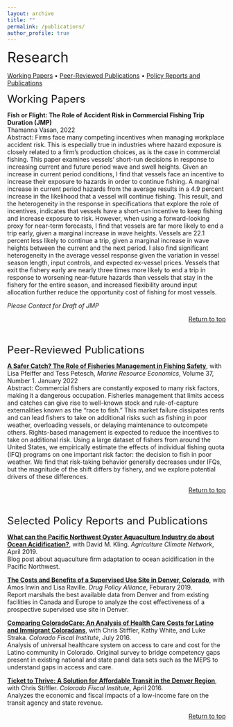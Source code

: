 ```yaml
---
layout: archive
title: ""
permalink: /publications/
author_profile: true
---
```

<div id="top"></div>
<font size="6">Research</font>

[Working Papers](#workingpapers) • [Peer-Reviewed Publications](#pubs) • [Policy Reports and Publications](#policy)

<div id="workingpapers"></div>

<font size="5">Working Papers</font> 


**Fish or Flight: The Role of Accident Risk in Commercial Fishing Trip Duration (JMP)** <br>
Thamanna Vasan, 2022 <br>
Abstract: Firms face many competing incentives when managing workplace accident risk. This is especially true in industries where hazard exposure is closely related to a firm’s production choices, as is the case in commercial fishing. This paper examines vessels’ short-run decisions in response to increasing current and future period wave and swell heights. Given an increase in current period conditions, I find that vessels face an incentive to increase their exposure to hazards in order to continue fishing. A marginal increase in current period hazards from the average results in a 4.9 percent increase in the likelihood that a vessel will continue fishing. This result, and the heterogeneity in the response in specifications that explore the role of incentives, indicates that vessels have a short-run incentive to keep fishing and increase exposure to risk. However, when using a forward-looking proxy for near-term forecasts, I find that vessels are far more likely to end a trip early, given a marginal increase in wave heights. Vessels are 22.1 percent less likely to continue a trip, given a marginal increase in wave heights between the current and the next period. I also find significant heterogeneity in the average vessel response given the variation in vessel season length, input controls, and expected ex-vessel prices. Vessels that exit the fishery early are nearly three times more likely to end a trip in response to worsening near-future hazards than vessels that stay in the fishery for the entire season, and increased flexibility around input allocation further reduce the opportunity cost of fishing for most vessels. 

*Please Contact for Draft of JMP*
<br>
<div style="text-align: right"> <a href="https://thamannavasan2.netlify.app//publications#top">Return to top</a> </div>
<br>
<br>
<div id="pubs"></div>

<font size="5">Peer-Reviewed Publications</font> 

<a href="https://www.journals.uchicago.edu/doi/full/10.1086/716856" target="_blank">**A Safer Catch? The Role of Fisheries Management in Fishing Safety**</a>, with Lisa Pfeiffer and  Tess Petesch, *Marine Resource Economics*, Volume 37, Number 1. January 2022 <br>
Abstract: Commercial fishers are constantly exposed to many risk factors, making it a dangerous occupation. Fisheries management that limits access and catches can give rise to well-known stock and rule-of-capture externalities known as the “race to fish.” This market failure dissipates rents and can lead fishers to take on additional risks such as fishing in poor weather, overloading vessels, or delaying maintenance to outcompete others. Rights-based management is expected to reduce the incentives to take on additional risk. Using a large dataset of fishers from around the United States, we empirically estimate the effects of individual fishing quota (IFQ) programs on one important risk factor: the decision to fish in poor weather. We find that risk-taking behavior generally decreases under IFQs, but the magnitude of the shift differs by fishery, and we explore potential drivers of these differences.
<br>
<div style="text-align: right"> <a href="https://thamannavasan2.netlify.app//publications#top">Return to top</a> </div>
<br>
<br>
<div id="policy"></div>

<font size="5">Selected Policy Reports and Publications</font> 

<a href="https://www.agclimate.net/2019/04/25/what-can-the-pacific-northwest-oyster-aquaculture-industry-do-about-ocean-acidification/" target="_blank"> **What can the Pacific Northwest Oyster Aquaculture Industry do about Ocean Acidification?**</a>, with David M. Kling. *Agriculture Climate Network*, April 2019. <br>
Blog post about aquaculture firm adaptation to ocean acidification in the Pacific Northwest.

<a href="https://thamannavasan2.netlify.app/_pages/superviseduse.pdf" target="_blank">**The Costs and Benefits of a Supervised Use Site in Denver, Colorado**</a>, with Amos Irwin and Lisa Raville. *Drug Policy Alliance*, Feburary 2019. <br>
Report marshals the best available data from Denver and from existing facilities in Canada and Europe to analyze the cost effectiveness of a prospective supervised use site in Denver.

<a href="https://thamannavasan2.netlify.app/_pages/Comparing-ColoradoCare.pdf" target="_blank">**Comparing ColoradoCare: An Analysis of Health Care Costs for Latino and Immigrant Coloradans**</a>, with Chris Stiffler, Kathy White, and Luke Straka. *Colorado Fiscal Institute*, July 2016.<br>
Analysis of universal healthcare system on access to care and cost for the Latino community in Colorado. Original survey to bridge competency gaps present in existing national and state panel data sets such as the MEPS to understand gaps in access and care.

<a href="https://thamannavasan2.netlify.app/_pages/Ticket-to-Thrive.pdf" target="_blank">**Ticket to Thrive: A Solution for Affordable Transit in the Denver Region**</a>, with Chris Stiffler. *Colorado Fiscal Institute*, April 2016.<br>
Analyzes the economic and fiscal impacts of a low-income fare on the transit agency and state revenue.
<br>
<div style="text-align: right"> <a href="https://thamannavasan2.netlify.app//publications#top">Return to top</a> </div>






